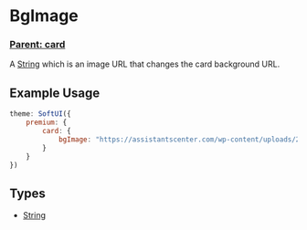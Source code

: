 # BgImage
### **[Parent: card](/docs/premium/card/)**

A [String](https://developer.mozilla.org/en-US/docs/Web/JavaScript/Reference/Global_Objects/String) which is an image URL that changes the card background URL.

## Example Usage
```js
theme: SoftUI({
    premium: {
        card: {
            bgImage: "https://assistantscenter.com/wp-content/uploads/2021/11/cropped-cropped-logov6.png",
        }
    }
})
```

## Types
- [String](https://developer.mozilla.org/en-US/docs/Web/JavaScript/Reference/Global_Objects/String)